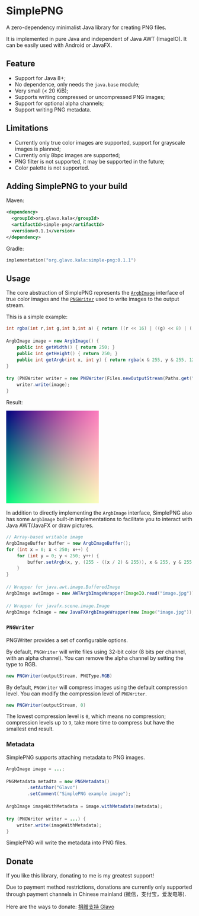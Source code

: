 # SimplePNG

A zero-dependency minimalist Java library for creating PNG files.

It is implemented in pure Java and independent of Java AWT (ImageIO).
It can be easily used with Android or JavaFX.

## Feature

* Support for Java 8+;
* No dependence, only needs the `java.base` module;
* Very small (< 20 KiB);
* Supports writing compressed or uncompressed PNG images;
* Support for optional alpha channels;
* Support writing PNG metadata.

## Limitations 

* Currently only true color images are supported, support for grayscale images is planned;
* Currently only 8bpc images are supported;
* PNG filter is not supported, it may be supported in the future;
* Color palette is not supported.

## Adding SimplePNG to your build

Maven:
```xml
<dependency>
  <groupId>org.glavo.kala</groupId>
  <artifactId>simple-png</artifactId>
  <version>0.1.1</version>
</dependency>
```

Gradle:
```kotlin
implementation("org.glavo.kala:simple-png:0.1.1")
```

## Usage

The core abstraction of SimplePNG represents the [`ArgbImage`](src/main/java/org/glavo/png/image/ArgbImage.java) interface 
of true color images and the [`PNGWriter`](src/main/java/org/glavo/png/PNGWriter.java) used to write images to the output stream.

This is a simple example:

```java
int rgba(int r,int g,int b,int a) { return ((r << 16) | ((g) << 8) | ((b)) | ((a) << 24)); }

ArgbImage image = new ArgbImage() {
    public int getWidth() { return 250; }
    public int getHeight() { return 250; }
    public int getArgb(int x, int y) { return rgba(x & 255, y & 255, 128, (255 - ((x / 2) & 255))); }
}

try (PNGWriter writer = new PNGWriter(Files.newOutputStream(Paths.get("gradient.png")))) {
    writer.write(image);
}
```

Result:

![gradient.png](image/example-1.png)

In addition to directly implementing the `ArgbImage` interface, 
SimplePNG also has some `ArgbImage` built-in implementations to facilitate you to interact with Java AWT/JavaFX or draw pictures.

```java
// Array-based writable image
ArgbImageBuffer buffer = new ArgbImageBuffer();
for (int x = 0; x < 250; x++) {
    for (int y = 0; y < 250; y++) {
        buffer.setArgb(x, y, (255 - ((x / 2) & 255)), x & 255, y & 255, 128);
    }
}

// Wrapper for java.awt.image.BufferedImage
ArgbImage awtImage = new AWTArgbImageWrapper(ImageIO.read("image.jpg"));

// Wrapper for javafx.scene.image.Image
ArgbImage fxImage = new JavaFXArgbImageWrapper(new Image("image.jpg"));
```

### `PNGWriter`

PNGWriter provides a set of configurable options.

By default, `PNGWriter` will write files using 32-bit color (8 bits per channel, with an alpha channel).
You can remove the alpha channel by setting the type to RGB.

```java
new PNGWriter(outputStream, PNGType.RGB)
```

By default, `PNGWriter` will compress images using the default compression level.
You can modify the compression level of `PNGWriter`.

```java
new PNGWriter(outputStream, 0)
```

The lowest compression level is `0`, which means no compression;
compression levels up to `9`, take more time to compress but have the smallest end result.

### Metadata

SimplePNG supports attaching metadata to PNG images.

```java
ArgbImage image = ...;

PNGMetadata metadta = new PNGMetadata()
        .setAuthor("Glavo")
        .setComment("SimplePNG example image");

ArgbImage imageWithMetadata = image.withMetadata(metadata);

try (PNGWriter writer = ...) {
    writer.write(imageWithMetadata);
}
```

SimplePNG will write the metadata into PNG files.

## Donate

If you like this library, donating to me is my greatest support!

Due to payment method restrictions, donations are currently only supported through payment channels in Chinese mainland (微信，支付宝，爱发电等).

Here are the ways to donate: [捐赠支持 Glavo](https://donate.glavo.site/)
